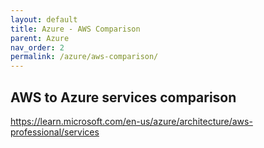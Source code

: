 ```yaml
---
layout: default
title: Azure - AWS Comparison
parent: Azure
nav_order: 2
permalink: /azure/aws-comparison/
---
```


## AWS to Azure services comparison

https://learn.microsoft.com/en-us/azure/architecture/aws-professional/services